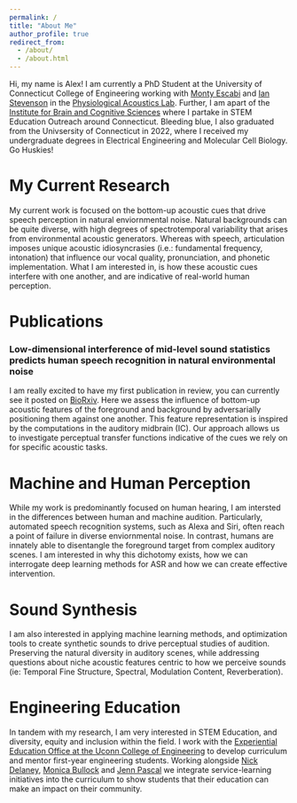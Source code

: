 ```yaml
---
permalink: /
title: "About Me"
author_profile: true
redirect_from: 
  - /about/
  - /about.html
---
```


Hi, my name is Alex! I am currently a PhD Student at the University of Connecticut College of Engineering working with [Monty Escabi](https://www.bme.uconn.edu/faculty-staff/core-faculty/escabi-monty/) and [Ian Stevenson](https://psychology.uconn.edu/person/ian-stevenson/) in the [Physiological Acoustics Lab](https://escabilab.uconn.edu/). Further, I am apart of the [Institute for Brain and Cognitive Sciences](https://ibacs.uconn.edu/) where I partake in STEM Education Outreach around Connecticut. Bleeding blue, I also graduated from the Univsersity of Connecticut in 2022, where I received my undergraduate degrees in Electrical Engineering and Molecular Cell Biology. Go Huskies!

My Current Research
======
My current work is focused on the bottom-up acoustic cues that drive speech perception in natural enviornmental noise. Natural backgrounds can be quite diverse, with high degrees of spectrotemporal variability that arises from environmental acoustic generators. Whereas with speech, articulation imposes unique acoustic idiosyncrasies (i.e.: fundamental frequency, intonation) that influence our vocal quality, pronunciation, and phonetic implementation. What I am interested in, is how these acoustic cues interfere with one another, and are indicative of real-world human perception.

Publications
======
### **Low-dimensional interference of mid-level sound statistics predicts human speech recognition in natural environmental noise**
I am really excited to have my first publication in review, you can currently see it posted on [BioRxiv](https://www.biorxiv.org/content/10.1101/2024.02.13.579526v1). Here we assess the influence of bottom-up acoustic features of the foreground and background by adversarially positioning them against one another. This feature representation is inspired by the computations in the auditory midbrain (IC). Our approach allows us to investigate perceptual transfer functions indicative of the cues we rely on for specific acoustic tasks. 

Machine and Human Perception
======
While my work is predominantly focused on human hearing, I am intersted in the differences between human and machine audition. Particularly, automated speech recognition systems, such as Alexa and Siri, often reach a point of failure in diverse enviornmental noise. In contrast, humans are innately able to disentangle the foreground target from complex auditory scenes. I am interested in why this dichotomy exists, how we can interrogate deep learning methods for ASR and how we can create effective intervention.

Sound Synthesis
======
I am also interested in applying machine learning methods, and optimization tools to create synthetic sounds to drive perceptual studies of audition. Preserving the natural diversity in auditory scenes, while addressing questions about niche acoustic features centric to how we perceive sounds (ie: Temporal Fine Structure, Spectral, Modulation Content, Reverberation). 

Engineering Education
======
In tandem with my research, I am very interested in STEM Education, and diversity, equity and inclusion within the field. I work with the [Experiential Education Office at the Uconn College of Engineering](https://undergrad.engr.uconn.edu/experiential-education-staff/) to develop curriculum and mentor first-year engineering students. Working alongside [Nick Delaney](https://undergrad.engr.uconn.edu/advising-staff/nick-delaney-ece-advisor/), [Monica Bullock](https://undergrad.engr.uconn.edu/monica-bullock-program-administrator/) and [Jenn Pascal](https://chemical-biomolecular.engr.uconn.edu/people/faculty/pascal-jennifer/) we integrate service-learning initiatives into the curriculum to show students that their education can make an impact on their community.



